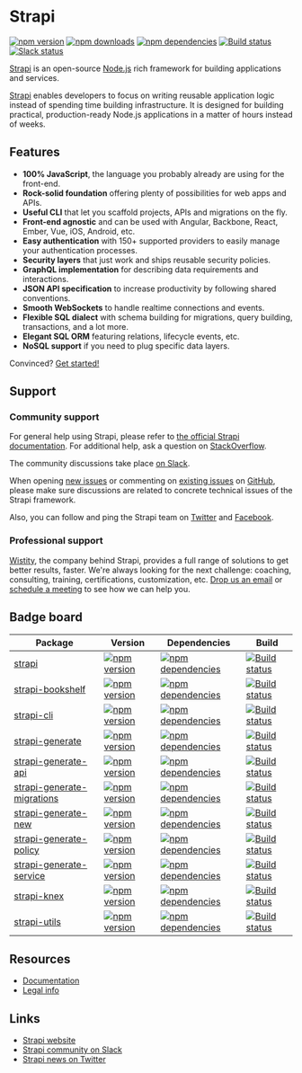 # Strapi

[![npm version](https://img.shields.io/npm/v/strapi.svg)](https://www.npmjs.org/package/strapi)
[![npm downloads](https://img.shields.io/npm/dm/strapi.svg)](https://www.npmjs.org/package/strapi)
[![npm dependencies](https://david-dm.org/wistityhq/strapi.svg)](https://david-dm.org/wistityhq/strapi)
[![Build status](https://travis-ci.org/wistityhq/strapi.svg?branch=master)](https://travis-ci.org/wistityhq/strapi)
[![Slack status](http://strapi-slack.herokuapp.com/badge.svg)](http://slack.strapi.io)

[Strapi](http://strapi.io/) is an open-source [Node.js](https://nodejs.org/) rich framework for building applications and services.

[Strapi](http://strapi.io/) enables developers to focus on writing reusable application logic instead of spending time building infrastructure. It is designed for building practical, production-ready Node.js applications in a matter of hours instead of weeks.

## Features

- **100% JavaScript**, the language you probably already are using for the front-end.
- **Rock-solid foundation** offering plenty of possibilities for web apps and APIs.
- **Useful CLI** that let you scaffold projects, APIs and migrations on the fly.
- **Front-end agnostic** and can be used with Angular, Backbone, React, Ember, Vue, iOS, Android, etc.
- **Easy authentication** with 150+ supported providers to easily manage your authentication processes.
- **Security layers** that just work and ships reusable security policies.
- **GraphQL implementation** for describing data requirements and interactions.
- **JSON API specification** to increase productivity by following shared conventions.
- **Smooth WebSockets** to handle realtime connections and events.
- **Flexible SQL dialect** with schema building for migrations, query building, transactions, and a lot more.
- **Elegant SQL ORM** featuring relations, lifecycle events, etc.
- **NoSQL support** if you need to plug specific data layers.

Convinced? [Get started!](./docs/)

## Support

### Community support

For general help using Strapi, please refer to [the official Strapi documentation](./docs/). For additional help, ask a question on [StackOverflow](http://stackoverflow.com/questions/tagged/strapi).

The community discussions take place [on Slack](http://slack.strapi.io).

When opening [new issues](https://github.com/wistityhq/strapi/issues/new) or commenting on [existing issues](https://github.com/wistityhq/strapi/issues) on [GitHub](https://github.com/wistityhq/strapi), please make sure discussions are related to concrete technical issues of the Strapi framework.

Also, you can follow and ping the Strapi team on [Twitter](https://twitter.com/strapijs) and [Facebook](https://www.facebook.com/Strapi-616063331867161).

### Professional support

[Wistity](http://wistity.co), the company behind Strapi, provides a full range of solutions to get better results, faster. We're always looking for the next challenge: coaching, consulting, training, certifications, customization, etc. [Drop us an email](mailto:support@wistity.co) or [schedule a meeting](https://calendly.com/wistityhq/) to see how we can help you.

## Badge board

| Package | Version | Dependencies | Build |
|---------|---------|--------------|-------|
| [strapi](https://github.com/wistityhq/strapi/tree/master/packages/strapi) | [![npm version](https://img.shields.io/npm/v/strapi.svg)](https://www.npmjs.org/package/strapi) | [![npm dependencies](https://david-dm.org/wistityhq/strapi.svg)](https://david-dm.org/wistityhq/strapi) | [![Build status](https://travis-ci.org/wistityhq/strapi.svg?branch=master)](https://travis-ci.org/wistityhq/strapi) |
| [strapi-bookshelf](https://github.com/wistityhq/strapi/tree/master/packages/strapi-bookshelf) | [![npm version](https://img.shields.io/npm/v/strapi-bookshelf.svg)](https://www.npmjs.org/package/strapi-bookshelf) | [![npm dependencies](https://david-dm.org/wistityhq/strapi-bookshelf.svg)](https://david-dm.org/wistityhq/strapi-bookshelf) | [![Build status](https://travis-ci.org/wistityhq/strapi-bookshelf.svg?branch=master)](https://travis-ci.org/wistityhq/strapi-bookshelf) |
| [strapi-cli](https://github.com/wistityhq/strapi/tree/master/packages/strapi-cli) | [![npm version](https://img.shields.io/npm/v/strapi-cli.svg)](https://www.npmjs.org/package/strapi-cli) | [![npm dependencies](https://david-dm.org/wistityhq/strapi-cli.svg)](https://david-dm.org/wistityhq/strapi-cli) | [![Build status](https://travis-ci.org/wistityhq/strapi-cli.svg?branch=master)](https://travis-ci.org/wistityhq/strapi-cli) |
| [strapi-generate](https://github.com/wistityhq/strapi/tree/master/packages/strapi-generate) | [![npm version](https://img.shields.io/npm/v/strapi-generate.svg)](https://www.npmjs.org/package/strapi-generate) | [![npm dependencies](https://david-dm.org/wistityhq/strapi-generate.svg)](https://david-dm.org/wistityhq/strapi-generate) | [![Build status](https://travis-ci.org/wistityhq/strapi-generate.svg?branch=master)](https://travis-ci.org/wistityhq/strapi-generate) |
| [strapi-generate-api](https://github.com/wistityhq/strapi/tree/master/packages/strapi-generate-api) | [![npm version](https://img.shields.io/npm/v/strapi-generate-api.svg)](https://www.npmjs.org/package/strapi-generate-api) | [![npm dependencies](https://david-dm.org/wistityhq/strapi-generate-api.svg)](https://david-dm.org/wistityhq/strapi-generate-api) | [![Build status](https://travis-ci.org/wistityhq/strapi-generate-api.svg?branch=master)](https://travis-ci.org/wistityhq/strapi-generate-api) |
| [strapi-generate-migrations](https://github.com/wistityhq/strapi/tree/master/packages/strapi-generate-migrations) | [![npm version](https://img.shields.io/npm/v/strapi-generate-migrations.svg)](https://www.npmjs.org/package/strapi-generate-migrations) | [![npm dependencies](https://david-dm.org/wistityhq/strapi-generate-migrations.svg)](https://david-dm.org/wistityhq/strapi-generate-migrations) | [![Build status](https://travis-ci.org/wistityhq/strapi-generate-migrations.svg?branch=master)](https://travis-ci.org/wistityhq/strapi-generate-migrations) |
| [strapi-generate-new](https://github.com/wistityhq/strapi/tree/master/packages/strapi-generate-new) | [![npm version](https://img.shields.io/npm/v/strapi-generate-new.svg)](https://www.npmjs.org/package/strapi-generate-new) | [![npm dependencies](https://david-dm.org/wistityhq/strapi-generate-new.svg)](https://david-dm.org/wistityhq/strapi-generate-new) | [![Build status](https://travis-ci.org/wistityhq/strapi-generate-new.svg?branch=master)](https://travis-ci.org/wistityhq/strapi-generate-new) |
| [strapi-generate-policy](https://github.com/wistityhq/strapi/tree/master/packages/strapi-generate-policy) | [![npm version](https://img.shields.io/npm/v/strapi-generate-policy.svg)](https://www.npmjs.org/package/strapi-generate-policy) | [![npm dependencies](https://david-dm.org/wistityhq/strapi-generate-policy.svg)](https://david-dm.org/wistityhq/strapi-generate-policy) | [![Build status](https://travis-ci.org/wistityhq/strapi-generate-policy.svg?branch=master)](https://travis-ci.org/wistityhq/strapi-generate-policy) |
| [strapi-generate-service](https://github.com/wistityhq/strapi/tree/master/packages/strapi-generate-service) | [![npm version](https://img.shields.io/npm/v/strapi-generate-service.svg)](https://www.npmjs.org/package/strapi-generate-service) | [![npm dependencies](https://david-dm.org/wistityhq/strapi-generate-service.svg)](https://david-dm.org/wistityhq/strapi-generate-service) | [![Build status](https://travis-ci.org/wistityhq/strapi-generate-service.svg?branch=master)](https://travis-ci.org/wistityhq/strapi-generate-service) |
| [strapi-knex](https://github.com/wistityhq/strapi/tree/master/packages/strapi-knex) | [![npm version](https://img.shields.io/npm/v/strapi-knex.svg)](https://www.npmjs.org/package/strapi-knex) | [![npm dependencies](https://david-dm.org/wistityhq/strapi-knex.svg)](https://david-dm.org/wistityhq/strapi-knex) | [![Build status](https://travis-ci.org/wistityhq/strapi-knex.svg?branch=master)](https://travis-ci.org/wistityhq/strapi-knex) |
| [strapi-utils](https://github.com/wistityhq/strapi/tree/master/packages/strapi-utils) | [![npm version](https://img.shields.io/npm/v/strapi-utils.svg)](https://www.npmjs.org/package/strapi-utils) | [![npm dependencies](https://david-dm.org/wistityhq/strapi-utils.svg)](https://david-dm.org/wistityhq/strapi-utils) | [![Build status](https://travis-ci.org/wistityhq/strapi-utils.svg?branch=master)](https://travis-ci.org/wistityhq/strapi-utils) |

## Resources

- [Documentation](./docs)
- [Legal info](./info)

## Links

- [Strapi website](http://strapi.io/)
- [Strapi community on Slack](http://slack.strapi.io)
- [Strapi news on Twitter](https://twitter.com/strapijs)
